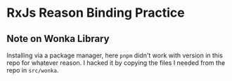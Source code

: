 # RxJs Reason Binding Practice

## Note on Wonka Library

Installing via a package manager, here `pnpm` didn't work with version in this repo for whatever reason. I hacked it by copying the files I needed from the repo in `src/wonka`.
